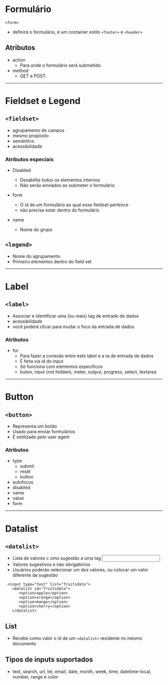 
 # Formulário

 `<form>`
  - definirá o formulário, é um container estilo `<footer>` e `<header>`
 ## Atributos
  - action
    - Para onde o formulário será submetido.
  - method
    - GET e POST.
---
 
 # Fieldset e Legend

 ## `<fieldset>`
  - agrupamento de campos
  - mesmo propósito
  - semântico
  - acessibilidade

 ### Atributos especiais
  - Disabled
    - Desabilita todos os elementos internos
    - Não serão enviados ao submeter o formulário

  - form
    - O id de um formulário ao qual esse fieldset pertence
    - não precisa estar dentro do formulário

  - name
    - Nome do grupo

 ## `<legend>`
  - Nome do agrupamento
  - Primeiro elementos dentro do field set
---

 # Label

 ## `<label>`
  - Associar e identificar uma (ou mais) tag de entrade de dados
  - acessibilidade
  - você poderá clicar para mudar o foco da entrada de dados

 ### Atributos
  - for
    - Para fazer a conexão entre este label e a ta de entrada de dados
    - É feita via id do input
    - Só funciona com elementos específicos
    - buton, input (not hidden), meter, output, progress, select, textarea
---

 # Button

 ## `<button>`
  - Representa um botão
  - Usado para enviar formulários
  - É estilizado pelo user agent

 ### Atributos
  - type
    - submit
    - reset
    - button
  - autofocus
  - disabled
  - name
  - value
  - form
---

 # Datalist

 ## `<datalist>`
  - Lista de valores c omo sugestão a uma tag <input>
  - Valores sugestivos e não obrigatórios
  - Usuários poderão selecionar um dos valores, ou colocar um valor diferente da sugestão

 ```
  <input type="text" list="fruitsdata">
	<datalist id="fruitsdata">
	   <option>apple</option>
	   <option>orange</option>
	   <option>mango</option>
	   <option>cherry</option>
	</datalist>
 ```

 ## List 
  - Recebe como valor o id de um `<datalist>` residente no mesmo documento

 ## Tipos de inputs suportados
  - text, search, url, tel, email, date, month, week, time, datetime-local, number, range e color
